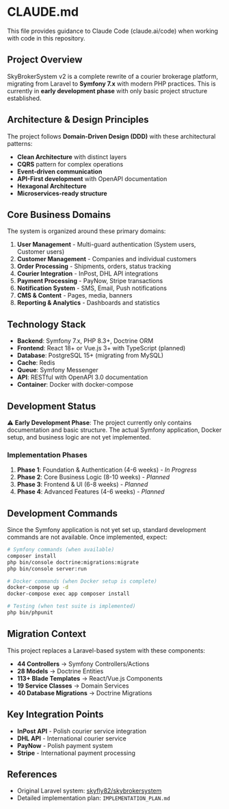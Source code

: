 # CLAUDE.md

This file provides guidance to Claude Code (claude.ai/code) when working with code in this repository.

## Project Overview

SkyBrokerSystem v2 is a complete rewrite of a courier brokerage platform, migrating from Laravel to **Symfony 7.x** with modern PHP practices. This is currently in **early development phase** with only basic project structure established.

## Architecture & Design Principles

The project follows **Domain-Driven Design (DDD)** with these architectural patterns:
- **Clean Architecture** with distinct layers
- **CQRS** pattern for complex operations  
- **Event-driven communication**
- **API-First development** with OpenAPI documentation
- **Hexagonal Architecture**
- **Microservices-ready structure**

## Core Business Domains

The system is organized around these primary domains:
1. **User Management** - Multi-guard authentication (System users, Customer users)
2. **Customer Management** - Companies and individual customers
3. **Order Processing** - Shipments, orders, status tracking
4. **Courier Integration** - InPost, DHL API integrations
5. **Payment Processing** - PayNow, Stripe transactions
6. **Notification System** - SMS, Email, Push notifications
7. **CMS & Content** - Pages, media, banners
8. **Reporting & Analytics** - Dashboards and statistics

## Technology Stack

- **Backend**: Symfony 7.x, PHP 8.3+, Doctrine ORM
- **Frontend**: React 18+ or Vue.js 3+ with TypeScript (planned)
- **Database**: PostgreSQL 15+ (migrating from MySQL)
- **Cache**: Redis
- **Queue**: Symfony Messenger
- **API**: RESTful with OpenAPI 3.0 documentation
- **Container**: Docker with docker-compose

## Development Status

⚠️ **Early Development Phase**: The project currently only contains documentation and basic structure. The actual Symfony application, Docker setup, and business logic are not yet implemented.

### Implementation Phases
1. **Phase 1**: Foundation & Authentication (4-6 weeks) - *In Progress*
2. **Phase 2**: Core Business Logic (8-10 weeks) - *Planned*
3. **Phase 3**: Frontend & UI (6-8 weeks) - *Planned*
4. **Phase 4**: Advanced Features (4-6 weeks) - *Planned*

## Development Commands

Since the Symfony application is not yet set up, standard development commands are not available. Once implemented, expect:

```bash
# Symfony commands (when available)
composer install
php bin/console doctrine:migrations:migrate
php bin/console server:run

# Docker commands (when Docker setup is complete)
docker-compose up -d
docker-compose exec app composer install

# Testing (when test suite is implemented)
php bin/phpunit
```

## Migration Context

This project replaces a Laravel-based system with these components:
- **44 Controllers** → Symfony Controllers/Actions
- **28 Models** → Doctrine Entities  
- **113+ Blade Templates** → React/Vue.js Components
- **19 Service Classes** → Domain Services
- **40 Database Migrations** → Doctrine Migrations

## Key Integration Points

- **InPost API** - Polish courier service integration
- **DHL API** - International courier service
- **PayNow** - Polish payment system
- **Stripe** - International payment processing

## References

- Original Laravel system: [skyfly82/skybrokersystem](https://github.com/skyfly82/skybrokersystem)
- Detailed implementation plan: `IMPLEMENTATION_PLAN.md`